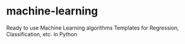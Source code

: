 # machine-learning
Ready to use Machine Learning algorithms Templates for Regression, Classification, etc. in Python
